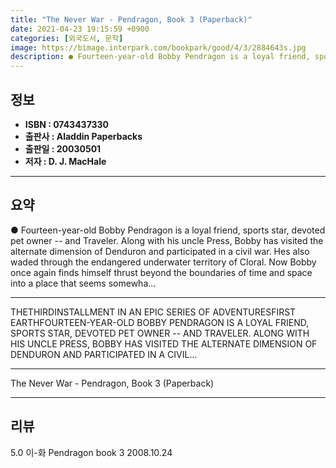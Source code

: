 ```yaml
---
title: "The Never War - Pendragon, Book 3 (Paperback)"
date: 2021-04-23 19:15:59 +0900
categories: [외국도서, 문학]
image: https://bimage.interpark.com/bookpark/good/4/3/2884643s.jpg
description: ● Fourteen-year-old Bobby Pendragon is a loyal friend, sports star, devoted pet owner -- and Traveler. Along with his uncle Press, Bobby has visited the altern
---
```


## **정보**

- **ISBN : 0743437330**
- **출판사 : Aladdin Paperbacks**
- **출판일 : 20030501**
- **저자 : D. J. MacHale**

------



## **요약**

●  Fourteen-year-old Bobby Pendragon is a loyal friend, sports star, devoted pet owner -- and Traveler. Along with his uncle Press, Bobby has visited the alternate dimension of Denduron and participated in a civil war. Hes also waded through the endangered underwater territory of Cloral. Now Bobby once again finds himself thrust beyond the boundaries of time and space into a place that seems somewha...

------

THETHIRDINSTALLMENT IN AN EPIC SERIES OF ADVENTURESFIRST EARTHFOURTEEN-YEAR-OLD BOBBY PENDRAGON IS A LOYAL FRIEND, SPORTS STAR, DEVOTED PET OWNER -- AND TRAVELER. ALONG WITH HIS UNCLE PRESS, BOBBY HAS VISITED THE ALTERNATE DIMENSION OF DENDURON AND PARTICIPATED IN A CIVIL... 

------


The Never War - Pendragon, Book 3 (Paperback) 

------


## **리뷰** 

5.0 이-화 Pendragon book 3 2008.10.24 <br/>